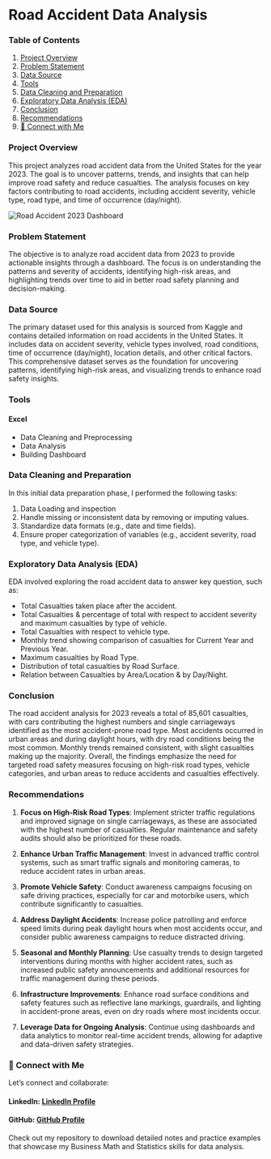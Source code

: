 # Road Accident Data Analysis

### Table of Contents

1. [Project Overview](#project-overview)  
2. [Problem Statement](#problem-statement)  
3. [Data Source](#data-source)  
4. [Tools](#tools)  
5. [Data Cleaning and Preparation](#data-cleaning-and-preparation)  
6. [Exploratory Data Analysis (EDA)](#exploratory-data-analysis-eda)  
7. [Conclusion](#conclusion)  
8. [Recommendations](#recommendations)  
9. [🤝 Connect with Me](#-connect-with-me)   

### Project Overview
This project analyzes road accident data from the United States for the year 2023. The goal is to uncover patterns, trends, and insights that can help improve road safety and reduce casualties. The analysis focuses on key factors contributing to road accidents, including accident severity, vehicle type, road type, and time of occurrence (day/night).

![Road Accident 2023 Dashboard](https://github.com/user-attachments/assets/815249f8-1107-4bdd-9984-bfabb1dbbeaf)


### Problem Statement
The objective is to analyze road accident data from 2023 to provide actionable insights through a dashboard. The focus is on understanding the patterns and severity of accidents, identifying high-risk areas, and highlighting trends over time to aid in better road safety planning and decision-making.

### Data Source
The primary dataset used for this analysis is sourced from Kaggle and contains detailed information on road accidents in the United States. It includes data on accident severity, vehicle types involved, road conditions, time of occurrence (day/night), location details, and other critical factors. This comprehensive dataset serves as the foundation for uncovering patterns, identifying high-risk areas, and visualizing trends to enhance road safety insights.

### Tools

#### Excel
- Data Cleaning and Preprocessing
- Data Analysis
- Building Dashboard

### Data Cleaning and Preparation

In this initial data preparation phase, I performed the following tasks:
1. Data Loading and inspection
2. Handle missing or inconsistent data by removing or imputing values.
3. Standardize data formats (e.g., date and time fields).
4. Ensure proper categorization of variables (e.g., accident severity, road type, and vehicle type).

### Exploratory Data Analysis (EDA)

EDA involved exploring the road accident data to answer key question, such as:
- Total Casualties taken place after the accident.
- Total Casualties & percentage of total with respect to accident severity and maximum casualties by type of vehicle.
- Total Casualties with respect to vehicle type.
- Monthly trend showing comparison of casualties for Current Year and Previous Year.
- Maximum casualties by Road Type.
- Distribution of total casualties by Road Surface.
- Relation between Casualties by Area/Location & by Day/Night.

### Conclusion
The road accident analysis for 2023 reveals a total of 85,601 casualties, with cars contributing the highest numbers and single carriageways identified as the most accident-prone road type. Most accidents occurred in urban areas and during daylight hours, with dry road conditions being the most common. Monthly trends remained consistent, with slight casualties making up the majority. Overall, the findings emphasize the need for targeted road safety measures focusing on high-risk road types, vehicle categories, and urban areas to reduce accidents and casualties effectively.

### Recommendations

1. **Focus on High-Risk Road Types**: Implement stricter traffic regulations and improved signage on single carriageways, as these are associated with the highest number of casualties. Regular maintenance and safety audits should also be prioritized for these roads.  

2. **Enhance Urban Traffic Management**: Invest in advanced traffic control systems, such as smart traffic signals and monitoring cameras, to reduce accident rates in urban areas.  

3. **Promote Vehicle Safety**: Conduct awareness campaigns focusing on safe driving practices, especially for car and motorbike users, which contribute significantly to casualties.  

4. **Address Daylight Accidents**: Increase police patrolling and enforce speed limits during peak daylight hours when most accidents occur, and consider public awareness campaigns to reduce distracted driving.  

5. **Seasonal and Monthly Planning**: Use casualty trends to design targeted interventions during months with higher accident rates, such as increased public safety announcements and additional resources for traffic management during these periods.  

6. **Infrastructure Improvements**: Enhance road surface conditions and safety features such as reflective lane markings, guardrails, and lighting in accident-prone areas, even on dry roads where most incidents occur.  

7. **Leverage Data for Ongoing Analysis**: Continue using dashboards and data analytics to monitor real-time accident trends, allowing for adaptive and data-driven safety strategies.

### 🤝 Connect with Me
Let’s connect and collaborate:
#### LinkedIn: [LinkedIn Profile](https://www.linkedin.com/in/asif-the-analyst)
#### GitHub: [GitHub Profile](https://github.com/asif-the-analyst)

Check out my repository to download detailed notes and practice examples that showcase my Business Math and Statistics skills for data analysis.
